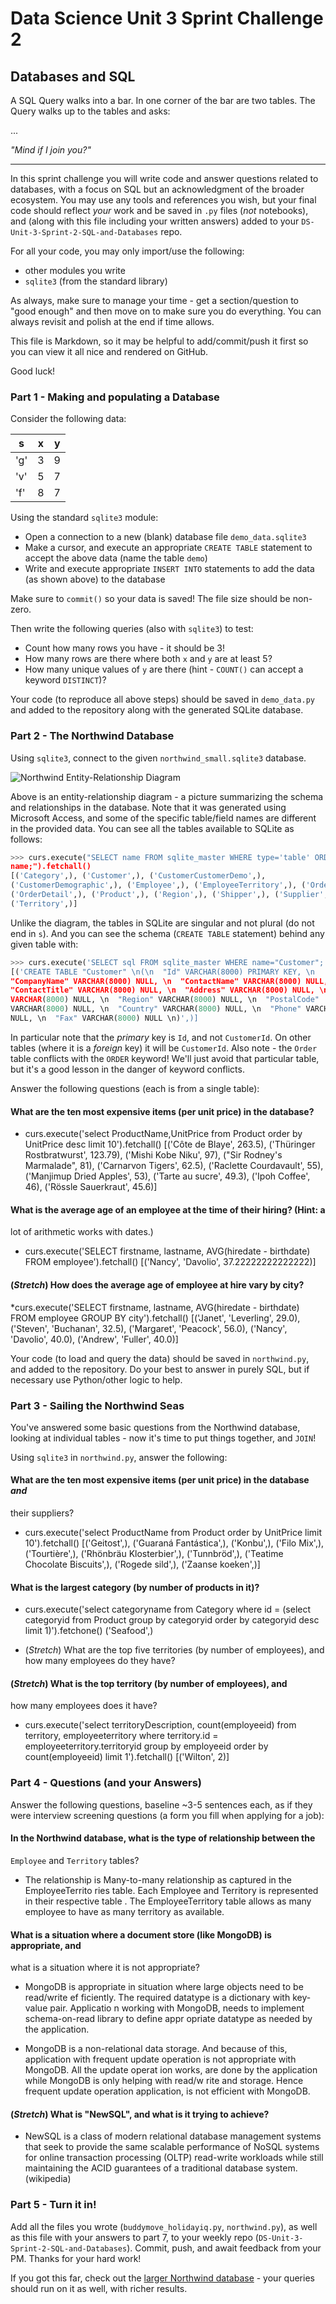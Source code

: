 # Data Science Unit 3 Sprint Challenge 2

## Databases and SQL

A SQL Query walks into a bar. In one corner of the bar are two tables. The Query
walks up to the tables and asks:

...

*"Mind if I join you?"*

---

In this sprint challenge you will write code and answer questions related to
databases, with a focus on SQL but an acknowledgment of the broader ecosystem.
You may use any tools and references you wish, but your final code should
reflect *your* work and be saved in `.py` files (*not* notebooks), and (along
with this file including your written answers) added to your
`DS-Unit-3-Sprint-2-SQL-and-Databases` repo.

For all your code, you may only import/use the following:
- other modules you write
- `sqlite3` (from the standard library)

As always, make sure to manage your time - get a section/question to "good
enough" and then move on to make sure you do everything. You can always revisit
and polish at the end if time allows.

This file is Markdown, so it may be helpful to add/commit/push it first so you
can view it all nice and rendered on GitHub.

Good luck!

### Part 1 - Making and populating a Database

Consider the following data:

| s   | x | y |
|-----|---|---|
| 'g' | 3 | 9 |
| 'v' | 5 | 7 |
| 'f' | 8 | 7 |

Using the standard `sqlite3` module:

- Open a connection to a new (blank) database file `demo_data.sqlite3`
- Make a cursor, and execute an appropriate `CREATE TABLE` statement to accept
  the above data (name the table `demo`)
- Write and execute appropriate `INSERT INTO` statements to add the data (as
  shown above) to the database

Make sure to `commit()` so your data is saved! The file size should be non-zero.

Then write the following queries (also with `sqlite3`) to test:

- Count how many rows you have - it should be 3!
- How many rows are there where both `x` and `y` are at least 5?
- How many unique values of `y` are there (hint - `COUNT()` can accept a keyword
  `DISTINCT`)?

Your code (to reproduce all above steps) should be saved in `demo_data.py` and
added to the repository along with the generated SQLite database.

### Part 2 - The Northwind Database

Using `sqlite3`, connect to the given `northwind_small.sqlite3` database.

![Northwind Entity-Relationship Diagram](./northwind_erd.png)

Above is an entity-relationship diagram - a picture summarizing the schema and
relationships in the database. Note that it was generated using Microsoft
Access, and some of the specific table/field names are different in the provided
data. You can see all the tables available to SQLite as follows:

```python
>>> curs.execute("SELECT name FROM sqlite_master WHERE type='table' ORDER BY
name;").fetchall()
[('Category',), ('Customer',), ('CustomerCustomerDemo',),
('CustomerDemographic',), ('Employee',), ('EmployeeTerritory',), ('Order',),
('OrderDetail',), ('Product',), ('Region',), ('Shipper',), ('Supplier',),
('Territory',)]
```

Unlike the diagram, the tables in SQLite are singular and not plural (do not end
in `s`). And you can see the schema (`CREATE TABLE` statement) behind any given
table with:
```python
>>> curs.execute('SELECT sql FROM sqlite_master WHERE name="Customer";').fetchall()
[('CREATE TABLE "Customer" \n(\n  "Id" VARCHAR(8000) PRIMARY KEY, \n
"CompanyName" VARCHAR(8000) NULL, \n  "ContactName" VARCHAR(8000) NULL, \n
"ContactTitle" VARCHAR(8000) NULL, \n  "Address" VARCHAR(8000) NULL, \n  "City"
VARCHAR(8000) NULL, \n  "Region" VARCHAR(8000) NULL, \n  "PostalCode"
VARCHAR(8000) NULL, \n  "Country" VARCHAR(8000) NULL, \n  "Phone" VARCHAR(8000)
NULL, \n  "Fax" VARCHAR(8000) NULL \n)',)]
```

In particular note that the *primary* key is `Id`, and not `CustomerId`. On
other tables (where it is a *foreign* key) it will be `CustomerId`. Also note -
the `Order` table conflicts with the `ORDER` keyword! We'll just avoid that
particular table, but it's a good lesson in the danger of keyword conflicts.

Answer the following questions (each is from a single table):

#### What are the ten most expensive items (per unit price) in the database?
* curs.execute('select ProductName,UnitPrice from Product order by UnitPrice desc limit 10').fetchall()
[('Côte de Blaye', 263.5), ('Thüringer Rostbratwurst', 123.79), ('Mishi Kobe Niku', 97), ("Sir Rodney's Marmalade", 81), ('Carnarvon Tigers', 62.5), ('Raclette Courdavault', 55), ('Manjimup Dried Apples', 53), ('Tarte au sucre', 49.3), ('Ipoh Coffee', 46), ('Rössle Sauerkraut', 45.6)]


#### What is the average age of an employee at the time of their hiring? (Hint: a
  lot of arithmetic works with dates.)
* curs.execute('SELECT firstname, lastname, AVG(hiredate - birthdate) FROM employee').fetchall()
[('Nancy', 'Davolio', 37.22222222222222)]

#### (*Stretch*) How does the average age of employee at hire vary by city?

*curs.execute('SELECT firstname, lastname, AVG(hiredate - birthdate) FROM employee GROUP BY city').fetchall()
[('Janet', 'Leverling', 29.0), ('Steven', 'Buchanan', 32.5), ('Margaret', 'Peacock', 56.0), ('Nancy', 'Davolio', 40.0), ('Andrew', 'Fuller', 40.0)]





Your code (to load and query the data) should be saved in `northwind.py`, and
added to the repository. Do your best to answer in purely SQL, but if necessary
use Python/other logic to help.

### Part 3 - Sailing the Northwind Seas

You've answered some basic questions from the Northwind database, looking at
individual tables - now it's time to put things together, and `JOIN`!

Using `sqlite3` in `northwind.py`, answer the following:

#### What are the ten most expensive items (per unit price) in the database *and*
  their suppliers?
  
* curs.execute('select ProductName from Product order by UnitPrice limit 10').fetchall()
[('Geitost',), ('Guaraná Fantástica',), ('Konbu',), ('Filo Mix',), ('Tourtière',), ('Rhönbräu Klosterbier',), ('Tunnbröd',), ('Teatime Chocolate Biscuits',), ('Rogede sild',), ('Zaanse koeken',)]


#### What is the largest category (by number of products in it)?
* curs.execute('select categoryname from Category where id = (select categoryid from Product group by categoryid order by categoryid desc limit 1)').fetchone()
('Seafood',)


- (*Stretch*) What are the top five territories (by number of employees), and
  how many employees do they have?
  
#### (*Stretch*) What is the top territory (by number of employees), and
  how many employees does it have?
* curs.execute('select territoryDescription, count(employeeid) from territory, employeeterritory where territory.id = employeeterritory.territoryid  group by employeeid order by count(employeeid) limit 1').fetchall()
[('Wilton', 2)]




### Part 4 - Questions (and your Answers)

Answer the following questions, baseline ~3-5 sentences each, as if they were
interview screening questions (a form you fill when applying for a job):

#### In the Northwind database, what is the type of relationship between the
  `Employee` and `Territory` tables?
* The relationship is Many-to-many relationship as captured in the EmployeeTerrito
ries table. Each Employee and Territory is represented in their respective table
. The EmployeeTerritory table allows as many employee to have as many territory 
as available.

#### What is a situation where a document store (like MongoDB) is appropriate, and
  what is a situation where it is not appropriate?
  
* MongoDB is appropriate in situation where large objects need to be read/write ef
ficiently. The required datatype is a dictionary with key-value pair. Applicatio
n working with MongoDB, needs to implement schema-on-read library to define appr
opriate datatype as needed by the application.

* MongoDB is a non-relational data storage. And because of this, application with 
frequent update operation is not appropriate with MongoDB. All the update operat
ion works, are done by the application while MongoDB is only helping with read/w
rite and storage. Hence frequent update operation application, is not efficient 
with MongoDB.

#### (*Stretch*) What is "NewSQL", and what is it trying to achieve?
* NewSQL is a class of modern relational database management systems that seek to provide the same scalable performance of NoSQL systems for online transaction processing (OLTP) read-write workloads while still maintaining the ACID guarantees of a traditional database system. (wikipedia)


### Part 5 - Turn it in!
Add all the files you wrote (`buddymove_holidayiq.py`, `northwind.py`), as well
as this file with your answers to part 7, to your weekly repo
(`DS-Unit-3-Sprint-2-SQL-and-Databases`). Commit, push, and await feedback from
your PM. Thanks for your hard work!

If you got this far, check out the [larger Northwind
database](https://github.com/jpwhite3/northwind-SQLite3/blob/master/Northwind_large.sqlite.zip) -
your queries should run on it as well, with richer results.
